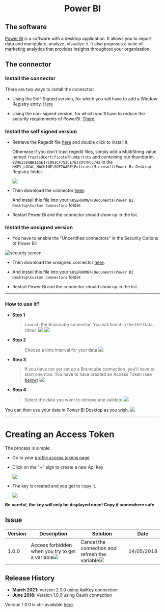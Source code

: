 # <center><b>Power BI</b> </center>

## The software

<a href="https://powerbi.microsoft.com/">Power BI</a> is a software with a desktop application.
It allows you to import data and manipulate, analyze, visualize it. It also proposes a suite of marketing analytics
that provides insights throughout your organization.

## The connector

### Install the connector

There are two ways to install the connector:

- Using the Self-Signed version, for which you will have to add a Window Registry entry. [Here](#install-the-self-signed-version)


- Using the non-signed version, for which you'll have to reduce the security requirements of PowerBi. [There](#install-the-unsigned-version)


### Install the self signed version

- Retrieve the Regedit file [here](https://github.com/braincube-io/power-bi-connector/raw/master/TrustedCertificateThumbprints.reg) and double click to install it.

  Otherwise if you don't trust regedit files, simply add a MultiString value named `TrustedCertificateThumbprints` and containing our thumbprint `8246236ABB1156171091CF753CE7837D47FCC742` in the `HKEY_LOCAL_MACHINE\SOFTWARE\Policies\Microsoft\Power Bi Desktop` Registry folder.

  ![](img/power_bi_registry.png)

- Then download the connector [here](https://github.com/braincube-io/power-bi-connector/raw/master/releases/Braincube2.0.0.pqx).

  And install this file into your `%USERHOME%\Documents\Power BI Desktop\Custom Connectors` folder.

- Restart Power Bi and the connector should show up in the list.

### Install the unsigned version


- You have to enable the "Uncertified connectors" in the Security Options of Power BI:

![security screen](img/power_bi_nosigncheck.png)

- Then download the unsigned connector [here](https://github.com/braincube-io/power-bi-connector/raw/master/releases/Braincube2.0.0.mez).

- And install this file into your `%USERHOME%\Documents\Power BI Desktop\Custom Connectors` folder.

- Restart Power Bi and the connector should show up in the list.
--------

### How to use it?

* **Step 1**

    > Launch the Braincube connector. You will find it in the Get Data, Other.
    ![](img/power_bi_get_data.png)
    ![](img/power_bi_select_connector.png)

* **Step 2**

    > Choose a time interval for your data
    ![](img/power_bi_date_picker.png)

* **Step 3**

    > If you have not yet set up a Braincube connection, you'll have to start one now. You have to have created an Access Token (see [below](#creating-an-access-token))
    ![](img/power_bi_auth.png)

* **Step 4**

    > Select the data you want to retrieve and validate
    ![](img/power_bi_variable.png)

You can then use your data in Power BI Desktop as you wish.
![](img/power_bi_final.png)

-------

# Creating an Access Token

The process is simple:

- Go to your [profile access tokens page](https://cdn.mybraincube.com/account/access-tokens)

- Click on the "+" sign to create a new Api Key

  ![](img/create_pat.png)

- The key is created and you get to copy it.

  ![](img/pat.png)

**Be careful, the key will only be displayed once! Copy it somewhere safe**
## Issue

| Version | Description | Solution | Date
|----|----|----|----
| 1.0.0 | Access forbidden when you try to get a variable![](img/power_bi_access_forbidden.png) | Cancel the connection and refresh the variable![](img/power_bi_refresh.png) | 14/05/2018


## Release History

- **March 2021**: Version 2.0.0 using ApiKey connection
- **June 2018**: Version 1.0.0 using Oauth connection

Version 1.0.0 is still available [here](https://github.com/Gui13/power-bi-connector/raw/master/releases/Braincube1.0.0.mez).
